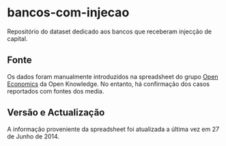 # bancos-com-injecao

Repositório do dataset dedicado aos bancos que receberam injecção de capital.

## Fonte

Os dados foram manualmente introduzidos na spreadsheet do grupo
[Open Economics](https://docs.google.com/spreadsheets/d/1X35LxE2Vi7kYXlXkh_4TVnocq8AqTzdpCbaXoMjCB_8/edit#gid=0)
da Open Knowledge. No entanto, há confirmação dos casos reportados com fontes
dos media.

## Versão e Actualização
A informação proveniente da spreadsheet foi atualizada a última vez em 27 de
Junho de 2014.
